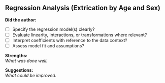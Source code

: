 ## Regression Analysis (Extrication by Age and Sex)

**Did the author:**

- [ ] Specify the regression model(s) clearly?
- [ ] Evaluate linearity, interactions, or transformations where relevant?
- [ ] Interpret coefficients with reference to the data context?
- [ ] Assess model fit and assumptions?

**Strengths:**  
*What was done well.*

**Suggestions:**  
*What could be improved.*

